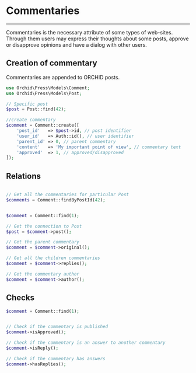 # Commentaries
----------


Commentaries is the necessary attribute of some types of web-sites.
Through them users may express their thoughts about some posts, approve or disapprove opinions and have a dialog with other users.


## Creation of commentary

Commentaries are appended to ORCHID posts.

```php
use Orchid\Press\Models\Comment;
use Orchid\Press\Models\Post;

// Specific post
$post = Post::find(42);

//create commentary
$comment = Comment::create([
    'post_id'   => $post->id, // post identifier
    'user_id'   => Auth::id(), // user identifier
    'parent_id' => 0, // parent commentary
    'content'   => 'My important point of view', // commentary text
    'approved'  => 1, // approved/disapproved
]);

```


## Relations


```php

// Get all the commentaries for particular Post
$comments = Comment::findByPostId(42);


$comment = Comment::find(1);

// Get the connection to Post
$post = $comment->post();

// Get the parent commentary
$comment = $comment->original();

// Get all the children commentaries
$comment = $comment->replies();

// Get the commentary author
$comment = $comment->author();

```


## Checks

```php
$comment = Comment::find(1);


// Check if the commentary is published
$comment->isApproved();

// Check if the commentary is an answer to another commentary
$comment->isReply();

// Check if the commentary has answers
$comment->hasReplies();
```
